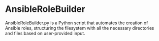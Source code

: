 # AnsibleRoleBuilder
AnsibleRoleBuilder.py is a Python script that automates the creation of Ansible roles, structuring the filesystem with all the necessary directories and files based on user-provided input.
